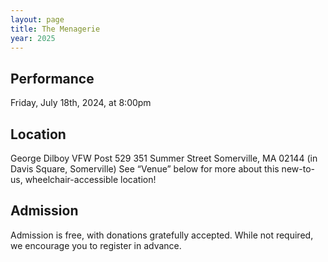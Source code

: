 ```yaml
---
layout: page
title: The Menagerie
year: 2025
---
```

## Performance
Friday, July 18th, 2024, at 8:00pm

## Location
George Dilboy VFW Post 529
351 Summer Street
Somerville, MA 02144
(in Davis Square, Somerville)
See “Venue” below for more about this new-to-us, wheelchair-accessible location!

## Admission
Admission is free, with donations gratefully accepted. While not required, we encourage you to register in advance.
